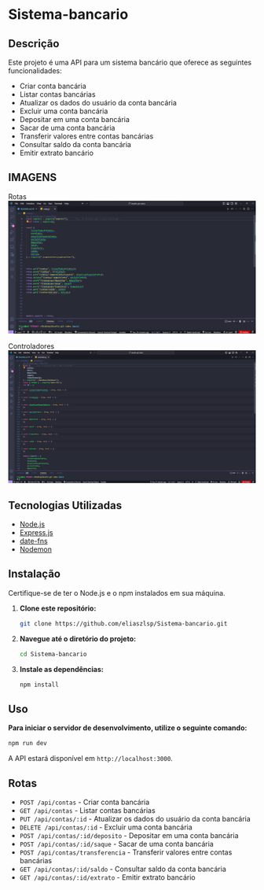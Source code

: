 # Sistema-bancario
## Descrição

Este projeto é uma API para um sistema bancário que oferece as seguintes funcionalidades:

- Criar conta bancária
- Listar contas bancárias
- Atualizar os dados do usuário da conta bancária
- Excluir uma conta bancária
- Depositar em uma conta bancária
- Sacar de uma conta bancária
- Transferir valores entre contas bancárias
- Consultar saldo da conta bancária
- Emitir extrato bancário

## IMAGENS
Rotas<br/>
<img src="pictures/Captura%20de%20tela.png" width="800" alt="Rotas"><br/> 

Controladores<br/>
<img src="pictures/Captura%20de%20tela2.png" width="800" alt="Controladores">

## Tecnologias Utilizadas
- [Node.js](https://nodejs.org/)
- [Express.js](https://expressjs.com/)
- [date-fns](https://date-fns.org/)
- [Nodemon](https://nodemon.io/)
## Instalação
Certifique-se de ter o Node.js e o npm instalados em sua máquina.
1. **Clone este repositório:**
   ```bash
   git clone https://github.com/eliaszlsp/Sistema-bancario.git
   
2. **Navegue até o diretório do projeto:**

    ```bash
    cd Sistema-bancario
    ```

3. **Instale as dependências:**

    ```bash
    npm install
    ```
## Uso

**Para iniciar o servidor de desenvolvimento, utilize o seguinte comando:**

```bash
npm run dev
```

A API estará disponível em `http://localhost:3000`.


## Rotas

- `POST /api/contas` - Criar conta bancária
- `GET /api/contas` - Listar contas bancárias
- `PUT /api/contas/:id` - Atualizar os dados do usuário da conta bancária
- `DELETE /api/contas/:id` - Excluir uma conta bancária
- `POST /api/contas/:id/deposito` - Depositar em uma conta bancária
- `POST /api/contas/:id/saque` - Sacar de uma conta bancária
- `POST /api/contas/transferencia` - Transferir valores entre contas bancárias
- `GET /api/contas/:id/saldo` - Consultar saldo da conta bancária
- `GET /api/contas/:id/extrato` - Emitir extrato bancário




